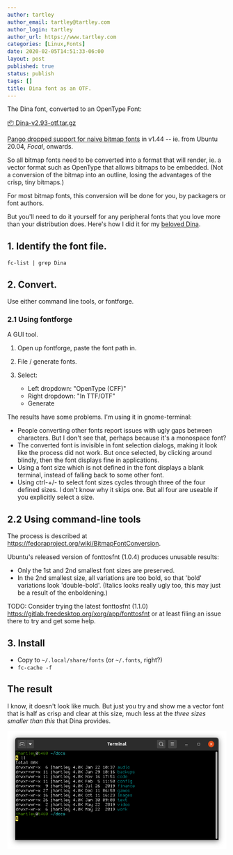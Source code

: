 ```yaml
---
author: tartley
author_email: tartley@tartley.com
author_login: tartley
author_url: https://www.tartley.com
categories: [Linux,Fonts]
date: 2020-02-05T14:51:33-06:00
layout: post
published: true
status: publish
tags: []
title: Dina font as an OTF.
---
```


The Dina font, converted to an OpenType Font:

[:package: Dina-v2.93-otf.tar.gz](/assets/2020/Dina-v2.93-otf.tar.gz)

[Pango dropped support for naive bitmap fonts](https://gitlab.gnome.org/GNOME/pango/issues/386)
in v1.44 -- ie. from Ubuntu 20.04, *Focal*, onwards.

So all bitmap fonts need to be converted into a format that will render,
ie. a vector format such as OpenType that allows bitmaps to be embedded.
(Not a conversion of the bitmap into an outline, losing the advantages of
the crisp, tiny bitmaps.)

For most bitmap fonts, this conversion will be done for you, by packagers
or font authors.

But you'll need to do it yourself for any peripheral fonts that you love
more than your distribution does. Here's how I did it for my
[beloved Dina](http://www.dcmembers.com/jibsen/download/61/).

## 1. Identify the font file.

    fc-list | grep Dina

## 2. Convert.

Use either command line tools, or fontforge.

### 2.1 Using fontforge

A GUI tool.

1. Open up fontforge, paste the font path in.

2. File / generate fonts.

3. Select:

   * Left dropdown: "OpenType (CFF)"
   * Right dropdown: "In TTF/OTF"
   * Generate

The results have some problems. I'm using it in gnome-terminal:

* People converting other fonts report issues with ugly gaps between
  characters. But I don't see that, perhaps because it's a monospace font?
* The converted font is invisible in font selection dialogs, making it look
  like the process did not work. But once selected, by clicking around blindly,
  then the font displays fine in applications.
* Using a font size which is not defined in the font displays a blank terminal,
  instead of falling back to some other font.
* Using ctrl-+/- to select font sizes cycles through three of the four
  defined sizes. I don't know why it skips one. But all four are useable if
  you explicitly select a size.

## 2.2 Using command-line tools

The process is described at
https://fedoraproject.org/wiki/BitmapFontConversion.

Ubuntu's released version of fonttosfnt (1.0.4) produces unusable results:
* Only the 1st and 2nd smallest font sizes are preserved.
* In the 2nd smallest size, all variations are too bold, so that 'bold'
  variations look 'double-bold'. (Italics looks really ugly too, this may
  just be a result of the enboldening.)

TODO: Consider trying the latest fonttosfnt (1.1.0)
https://gitlab.freedesktop.org/xorg/app/fonttosfnt
or at least filing an issue there to try and get some help.

## 3. Install

* Copy to `~/.local/share/fonts` (or `~/.fonts`, right?)
* `fc-cache -f`

## The result

I know, it doesn't look like much. But just you try and show me a vector font
that is half as crisp and clear at this size, much less at the *three sizes
smaller than this* that Dina provides.

![](/assets/2020/terminal-dina-ll.png)

